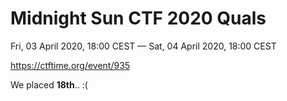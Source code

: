 # Midnight Sun CTF 2020 Quals

Fri, 03 April 2020, 18:00 CEST — Sat, 04 April 2020, 18:00 CEST

https://ctftime.org/event/935

We placed **18th**.. :(
